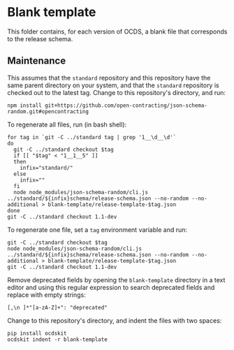 # Blank template

This folder contains, for each version of OCDS, a blank file that corresponds to the release schema.

## Maintenance

This assumes that the `standard` repository and this repository have the same parent directory on your system, and that the `standard` repository is checked out to the latest tag. Change to this repository's directory, and run:

```shell
npm install git+https://github.com/open-contracting/json-schema-random.git#opencontracting
```

To regenerate all files, run (in bash shell):

```shell
for tag in `git -C ../standard tag | grep '1__\d__\d'`
do
  git -C ../standard checkout $tag
  if [[ "$tag" < "1__1__5" ]]
  then
    infix="standard/"
  else
    infix=""
  fi
  node node_modules/json-schema-random/cli.js ../standard/${infix}schema/release-schema.json --no-random --no-additional > blank-template/release-template-$tag.json
done
git -C ../standard checkout 1.1-dev
```

To regenerate one file, set a `tag` environment variable and run:

```shell
git -C ../standard checkout $tag
node node_modules/json-schema-random/cli.js ../standard/${infix}schema/release-schema.json --no-random --no-additional > blank-template/release-template-$tag.json
git -C ../standard checkout 1.1-dev
```

Remove deprecated fields by opening the `blank-template` directory in a text editor and using this regular expression to search deprecated fields and replace with empty strings:

```text
[,\n ]*"[a-zA-Z]+": "deprecated"
```

Change to this repository's directory, and indent the files with two spaces:

```shell
pip install ocdskit
ocdskit indent -r blank-template
```
